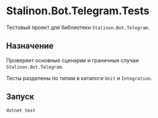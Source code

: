 # Stalinon.Bot.Telegram.Tests

Тестовый проект для библиотеки `Stalinon.Bot.Telegram`.

## Назначение
Проверяет основные сценарии и граничные случаи `Stalinon.Bot.Telegram`.

Тесты разделены по типам в каталоги `Unit` и `Integration`.

## Запуск
```bash
dotnet test
```
